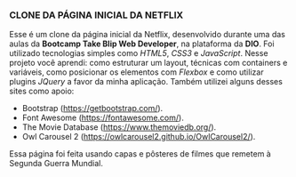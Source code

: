 ### CLONE DA PÁGINA INICIAL DA NETFLIX

Esse é um clone da página inicial da Netflix, desenvolvido durante uma das aulas da **Bootcamp Take Blip Web Developer**, na plataforma da **DIO**. Foi utilizado tecnologias simples como _HTML5_, _CSS3_ e _JavaScript_. Nesse projeto você aprendi: como estruturar um layout, técnicas com containers e variáveis, como posicionar os elementos com _Flexbox_ e como utilizar plugins _JQuery_ a favor da minha aplicação. Também utilizei alguns desses sites como apoio:

 - Bootstrap (https://getbootstrap.com/).
 - Font Awesome (https://fontawesome.com/).
 - The Movie Database (https://www.themoviedb.org/).
 - Owl Carousel 2 (https://owlcarousel2.github.io/OwlCarousel2/).

Essa página foi feita usando capas e pôsteres de filmes que remetem à Segunda Guerra Mundial.